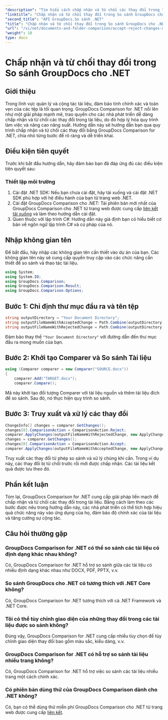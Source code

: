 ```yaml
---
"description": "Tìm hiểu cách chấp nhận và từ chối các thay đổi trong tài liệu bằng cách sử dụng GroupDocs Comparison for .NET. Đơn giản hóa quy trình làm việc với tài liệu của bạn một cách dễ dàng."
"linktitle": "Chấp nhận và từ chối thay đổi trong So sánh GroupDocs cho .NET"
"second_title": "API GroupDocs.So sánh .NET"
"title": "Chấp nhận và từ chối thay đổi trong So sánh GroupDocs cho .NET"
"url": "/vi/net/documents-and-folder-comparison/accept-reject-changes-dotnet/"
"weight": 10
type: docs
---
```

# Chấp nhận và từ chối thay đổi trong So sánh GroupDocs cho .NET

## Giới thiệu
Trong lĩnh vực quản lý và cộng tác tài liệu, đảm bảo tính chính xác và toàn vẹn của các tệp là tối quan trọng. GroupDocs Comparison for .NET nổi lên như một giải pháp mạnh mẽ, trao quyền cho các nhà phát triển dễ dàng chấp nhận và từ chối các thay đổi trong tài liệu, do đó hợp lý hóa quy trình làm việc và nâng cao năng suất. Hướng dẫn này sẽ hướng dẫn bạn qua quy trình chấp nhận và từ chối các thay đổi bằng GroupDocs Comparison for .NET, chia nhỏ từng bước để rõ ràng và dễ triển khai.
## Điều kiện tiên quyết
Trước khi bắt đầu hướng dẫn, hãy đảm bảo bạn đã đáp ứng đủ các điều kiện tiên quyết sau:
### Thiết lập môi trường
1. Cài đặt .NET SDK: Nếu bạn chưa cài đặt, hãy tải xuống và cài đặt .NET SDK phù hợp với hệ điều hành của bạn từ trang web .NET.
2. Cài đặt GroupDocs Comparison cho .NET: Tải phiên bản mới nhất của GroupDocs Comparison cho .NET từ trang web được cung cấp [liên kết tải xuống](https://releases.groupdocs.com/comparison/net/) và làm theo hướng dẫn cài đặt.
3. Quen thuộc với lập trình C#: Hướng dẫn này giả định bạn có hiểu biết cơ bản về ngôn ngữ lập trình C# và cú pháp của nó.

## Nhập không gian tên
Để bắt đầu, hãy nhập các không gian tên cần thiết vào dự án của bạn. Các không gian tên này sẽ cung cấp quyền truy cập vào các chức năng cần thiết để so sánh và thao tác tài liệu.

```csharp
using System;
using System.IO;
using GroupDocs.Comparison;
using GroupDocs.Comparison.Result;
using GroupDocs.Comparison.Options;
```
## Bước 1: Chỉ định thư mục đầu ra và tên tệp
```csharp
string outputDirectory = "Your Document Directory";
string outputFileNameWithAcceptedChange = Path.Combine(outputDirectory, "RESULT_WITH_ACCEPTED_CHANGE.docx");
string outputFileNameWithRejectedChange = Path.Combine(outputDirectory, "RESULT_WITH_REJECTED_CHANGE.docx");
```
Đảm bảo thay thế `"Your Document Directory"` với đường dẫn đến thư mục đầu ra mong muốn của bạn.
## Bước 2: Khởi tạo Comparer và So sánh Tài liệu
```csharp
using (Comparer comparer = new Comparer("SOURCE.docx"))
{
    comparer.Add("TARGET.docx");
    comparer.Compare();
```
Mã này khởi tạo đối tượng Comparer với tài liệu nguồn và thêm tài liệu đích để so sánh. Sau đó, nó thực hiện quy trình so sánh.
## Bước 3: Truy xuất và xử lý các thay đổi
```csharp
ChangeInfo[] changes = comparer.GetChanges();
changes[0].ComparisonAction = ComparisonAction.Reject;
comparer.ApplyChanges(outputFileNameWithRejectedChange, new ApplyChangeOptions { Changes = changes, SaveOriginalState = true });
changes = comparer.GetChanges();
changes[0].ComparisonAction = ComparisonAction.Accept;
comparer.ApplyChanges(outputFileNameWithAcceptedChange, new ApplyChangeOptions { Changes = changes });
```
Truy xuất các thay đổi từ phép so sánh và xử lý chúng khi cần. Trong ví dụ này, các thay đổi bị từ chối trước rồi mới được chấp nhận. Các tài liệu kết quả được lưu theo đó.

## Phần kết luận
Tóm lại, GroupDocs Comparison for .NET cung cấp giải pháp liền mạch để chấp nhận và từ chối các thay đổi trong tài liệu. Bằng cách làm theo các bước được nêu trong hướng dẫn này, các nhà phát triển có thể tích hợp hiệu quả chức năng này vào ứng dụng của họ, đảm bảo độ chính xác của tài liệu và tăng cường sự cộng tác.
## Câu hỏi thường gặp
### GroupDocs Comparison for .NET có thể so sánh các tài liệu có định dạng khác nhau không?
Có, GroupDocs Comparison for .NET hỗ trợ so sánh giữa các tài liệu có nhiều định dạng khác nhau như DOCX, PDF, PPTX, v.v.
### So sánh GroupDocs cho .NET có tương thích với .NET Core không?
Có, GroupDocs Comparison for .NET tương thích với cả .NET Framework và .NET Core.
### Tôi có thể tùy chỉnh giao diện của những thay đổi trong các tài liệu được so sánh không?
Đúng vậy, GroupDocs Comparison for .NET cung cấp nhiều tùy chọn để tùy chỉnh giao diện thay đổi bao gồm màu sắc, kiểu dáng, v.v.
### GroupDocs Comparison for .NET có hỗ trợ so sánh tài liệu nhiều trang không?
Có, GroupDocs Comparison for .NET hỗ trợ việc so sánh các tài liệu nhiều trang một cách chính xác.
### Có phiên bản dùng thử của GroupDocs Comparison dành cho .NET không?
Có, bạn có thể dùng thử miễn phí GroupDocs Comparison cho .NET từ trang web được cung cấp [liên kết](https://releases.groupdocs.com/).